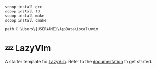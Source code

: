```js
scoop install gcc
scoop install fd
scoop install make
scoop install cmake

path C:\Users\{USERNAME}\AppData\Local\nvim
```

# 💤 LazyVim

A starter template for [LazyVim](https://github.com/LazyVim/LazyVim).
Refer to the [documentation](https://lazyvim.github.io/installation) to get started.
